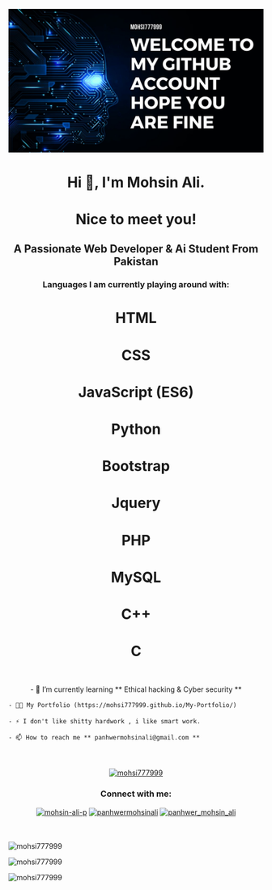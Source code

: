 ![logo](https://github.com/Mohsi777999/Mohsi777999/blob/main/First%20Quarter%20Proposal.jpg)
<h1 align="center">Hi 👋, I'm Mohsin Ali.</h1>
<h1 align="center">Nice to meet you!</h1>

<h2 align="center">A Passionate Web Developer & Ai Student From Pakistan</h2>



<h3 align="center">Languages I am currently playing around with:</h3>
<p align="center">
<!--     <img src="https://raw.githubusercontent.com/devicons/devicon/master/icons/html5/html5-original-wordmark.svg"
        alt="html5" width="50" height="50" />
    <img src="https://raw.githubusercontent.com/devicons/devicon/master/icons/css3/css3-original-wordmark.svg"
        alt="css3" width="50" height="50" />
    <img src="https://raw.githubusercontent.com/devicons/devicon/master/icons/javascript/javascript-original.svg"
        alt="javascript" width="50" height="50" />
    <img src="https://raw.githubusercontent.com/devicons/devicon/master/icons/bootstrap/bootstrap-plain-wordmark.svg"
        alt="bootstrap" width="50" height="50" />
    <img src="https://raw.githubusercontent.com/devicons/devicon/master/icons/php/php-original.svg" alt="php" width="50"
        height="50" />
        <img src="https://raw.githubusercontent.com/devicons/devicon/master/icons/mysql/mysql-original-wordmark.svg"
        alt="mysql" width="50" height="50" /> -->
    <h1 align="center">HTML</h1>
    <h1 align="center">CSS</h1>
    <h1 align="center">JavaScript (ES6)</h1>
    <h1 align="center">Python</h1>   
    <h1 align="center">Bootstrap</h1>
    <h1 align="center">Jquery</h1>
    <h1 align="center">PHP</h1>
    <h1 align="center">MySQL</h1>
    <h1 align="center">C++</h1>
    <h1 align="center">C</h1>
</p>

<p align="center" style="margin-top: 50px;">
    - 🌱 I’m currently learning ** Ethical hacking & Cyber security **

    - 👨‍💻 My Portfolio (https://mohsi777999.github.io/My-Portfolio/)

    - ⚡ I don't like shitty hardwork , i like smart work.

    - 📫 How to reach me ** panhwermohsinali@gmail.com **
</p>

<p align="center" style="margin-top: 50px;"><a href="https://github.com/ryo-ma/github-profile-trophy"><img
            src="https://github-profile-trophy.vercel.app/?username=mohsi777999" alt="mohsi777999" /></a></p>


<h3 align="center">Connect with me:</h3>
<p align="center" style="margin-bottom:50px;">
    <a href="https://linkedin.com/in/mohsin-ali-p" target="blank"><img align="center"
            src="https://raw.githubusercontent.com/rahuldkjain/github-profile-readme-generator/master/src/images/icons/Social/linked-in-alt.svg"
            alt="mohsin-ali-p" height="30" width="40" /></a>
    <a href="https://fb.com/panhwermohsinali" target="blank"><img align="center"
            src="https://raw.githubusercontent.com/rahuldkjain/github-profile-readme-generator/master/src/images/icons/Social/facebook.svg"
            alt="panhwermohsinali" height="30" width="40" /></a>
    <a href="https://instagram.com/panhwer_mohsin_ali" target="blank"><img align="center"
            src="https://raw.githubusercontent.com/rahuldkjain/github-profile-readme-generator/master/src/images/icons/Social/instagram.svg"
            alt="panhwer_mohsin_ali" height="30" width="40" /></a>
</p>

<p><img  src="https://github-readme-streak-stats.herokuapp.com/?user=mohsi777999&" alt="mohsi777999" />
</p>

<p><img 
        src="https://github-readme-stats.vercel.app/api?username=mohsi777999&show_icons=true&locale=en"
        alt="mohsi777999" /></p>

<p><img 
        src="https://github-readme-stats.vercel.app/api/top-langs?username=mohsi777999&show_icons=true&locale=en&layout=compact"
        alt="mohsi777999" /></p>

